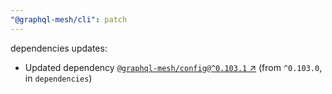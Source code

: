 ```yaml
---
"@graphql-mesh/cli": patch
---
```

dependencies updates:
  - Updated dependency [`@graphql-mesh/config@^0.103.1` ↗︎](https://www.npmjs.com/package/@graphql-mesh/config/v/0.103.1) (from `^0.103.0`, in `dependencies`)
